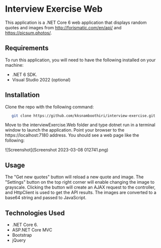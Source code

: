 # Interview Exercise Web
This application is a .NET Core 6 web application that displays random quotes and images from http://forismatic.com/en/api/ and https://picsum.photos/.

## Requirements

To run this application, you will need to have the following installed on your machine:
- .NET 6 SDK.
- Visual Studio 2022 (optional)

## Installation

Clone the repo with the following command:
```bash
   git clone https://github.com/kksnamboothiri/interview-exercise.git
   ```
Move to the interviewExercise.Web folder and type dotnet run in a terminal window to launch the application.
Point your browser to the https://localhost:7180 address. You should see a web page like the following:

![Screenshot](Screenshot 2023-03-08 012741.png)


## Usage
The "Get new quotes" button will reload a new quote and image. The "Settings" button on the top right corner will enable changing the image to grayscale. Clicking the button will create an AJAX request to the controller, and HttpClient is used to get the API results. The images are converted to a base64 string and passed to JavaScript.

## Technologies Used

- .NET Core 6.
- ASP.NET Core MVC
- Bootstrap
- jQuery
